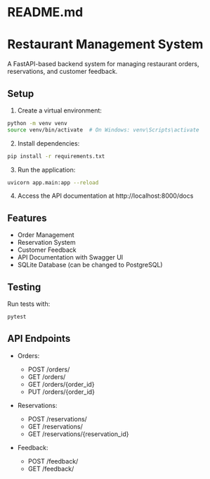 # README.md
# Restaurant Management System

A FastAPI-based backend system for managing restaurant orders, reservations, and customer feedback.

## Setup

1. Create a virtual environment:
```bash
python -m venv venv
source venv/bin/activate  # On Windows: venv\Scripts\activate
```

2. Install dependencies:
```bash
pip install -r requirements.txt
```

3. Run the application:
```bash
uvicorn app.main:app --reload
```

4. Access the API documentation at http://localhost:8000/docs

## Features

- Order Management
- Reservation System
- Customer Feedback
- API Documentation with Swagger UI
- SQLite Database (can be changed to PostgreSQL)

## Testing

Run tests with:
```bash
pytest
```

## API Endpoints

- Orders:
  - POST /orders/
  - GET /orders/
  - GET /orders/{order_id}
  - PUT /orders/{order_id}

- Reservations:
  - POST /reservations/
  - GET /reservations/
  - GET /reservations/{reservation_id}

- Feedback:
  - POST /feedback/
  - GET /feedback/
